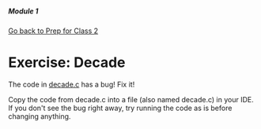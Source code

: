 ##### Module 1

[Go back to Prep for Class 2](../../class2-prep)

# Exercise: Decade

The code in [decade.c](./decade.c) has a bug! Fix it!

Copy the code from decade.c into a file (also named decade.c) in your IDE. If you don't see the bug right away, try running the code as is before changing anything.
